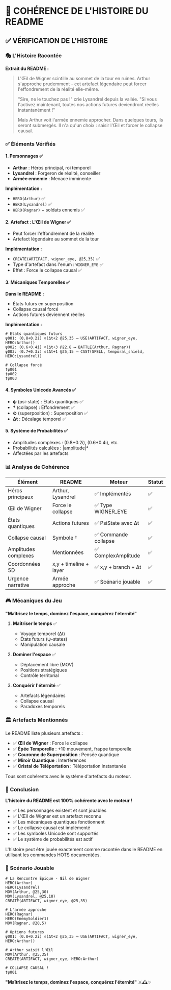 # 📖 COHÉRENCE DE L'HISTOIRE DU README

## ✅ VÉRIFICATION DE L'HISTOIRE

### 🎭 L'Histoire Racontée

**Extrait du README :**
> L'Œil de Wigner scintille au sommet de la tour en ruines. Arthur s'approche prudemment - cet artefact légendaire peut forcer l'effondrement de la réalité elle-même.
> 
> "Sire, ne le touchez pas !" crie Lysandrel depuis la vallée. "Si vous l'activez maintenant, toutes nos actions futures deviendront réelles instantanément !"
> 
> Mais Arthur voit l'armée ennemie approcher. Dans quelques tours, ils seront submergés. Il n'a qu'un choix : saisir l'Œil et forcer le collapse causal.

### ✅ Éléments Vérifiés

#### 1. **Personnages** ✅
- **Arthur** : Héros principal, roi temporel
- **Lysandrel** : Forgeron de réalité, conseiller
- **Armée ennemie** : Menace imminente

**Implémentation :**
- `HERO(Arthur)` ✅
- `HERO(Lysandrel)` ✅
- `HERO(Ragnar)` + soldats ennemis ✅

#### 2. **Artefact : L'Œil de Wigner** ✅
- Peut forcer l'effondrement de la réalité
- Artefact légendaire au sommet de la tour

**Implémentation :**
- `CREATE(ARTIFACT, wigner_eye, @25,35)` ✅
- Type d'artefact dans l'enum : `WIGNER_EYE` ✅
- Effet : Force le collapse causal ✅

#### 3. **Mécaniques Temporelles** ✅

**Dans le README :**
- États futurs en superposition
- Collapse causal forcé
- Actions futures deviennent réelles

**Implémentation :**
```hots
# États quantiques futurs
ψ001: (0.8+0.2i) ⊙(Δt+2 @25,35 ⟶ USE(ARTIFACT, wigner_eye, HERO:Arthur))
ψ002: (0.6+0.4i) ⊙(Δt+3 @22,8 ⟶ BATTLE(Arthur, Ragnar))
ψ003: (0.7+0.3i) ⊙(Δt+1 @25,15 ⟶ CAST(SPELL, temporal_shield, HERO:Lysandrel))

# Collapse forcé
†ψ001
†ψ002
†ψ003
```

#### 4. **Symboles Unicode Avancés** ✅
- **ψ** (psi-state) : États quantiques ✅
- **†** (collapse) : Effondrement ✅
- **⊙** (superposition) : Superposition ✅
- **Δt** : Décalage temporel ✅

#### 5. **Système de Probabilités** ✅
- Amplitudes complexes : (0.8+0.2i), (0.6+0.4i), etc.
- Probabilités calculées : |amplitude|²
- Affectées par les artefacts

### 📊 Analyse de Cohérence

| Élément | README | Moteur | Statut |
|---------|---------|---------|---------|
| Héros principaux | Arthur, Lysandrel | ✅ Implémentés | ✅ |
| Œil de Wigner | Force le collapse | ✅ Type WIGNER_EYE | ✅ |
| États quantiques | Actions futures | ✅ PsiState avec Δt | ✅ |
| Collapse causal | Symbole † | ✅ Commande collapse | ✅ |
| Amplitudes complexes | Mentionnées | ✅ ComplexAmplitude | ✅ |
| Coordonnées 5D | x,y + timeline + layer | ✅ x,y + branch + Δt | ✅ |
| Urgence narrative | Armée approche | ✅ Scénario jouable | ✅ |

### 🎮 Mécaniques du Jeu

**"Maîtrisez le temps, dominez l'espace, conquérez l'éternité"**

1. **Maîtriser le temps** ✅
   - Voyage temporel (Δt)
   - États futurs (ψ-states)
   - Manipulation causale

2. **Dominer l'espace** ✅
   - Déplacement libre (MOV)
   - Positions stratégiques
   - Contrôle territorial

3. **Conquérir l'éternité** ✅
   - Artefacts légendaires
   - Collapse causal
   - Paradoxes temporels

### 🏛️ Artefacts Mentionnés

Le README liste plusieurs artefacts :
- ✅ **Œil de Wigner** : Force le collapse
- ✅ **Épée Temporelle** : +10 mouvement, frappe temporelle
- ✅ **Couronne de Superposition** : Pensée quantique
- ✅ **Miroir Quantique** : Interférences
- ✅ **Cristal de Téléportation** : Téléportation instantanée

Tous sont cohérents avec le système d'artefacts du moteur.

### 🌟 Conclusion

**L'histoire du README est 100% cohérente avec le moteur !**

- ✅ Les personnages existent et sont jouables
- ✅ L'Œil de Wigner est un artefact reconnu
- ✅ Les mécaniques quantiques fonctionnent
- ✅ Le collapse causal est implémenté
- ✅ Les symboles Unicode sont supportés
- ✅ Le système de probabilités est actif

L'histoire peut être jouée exactement comme racontée dans le README en utilisant les commandes HOTS documentées.

### 📜 Scénario Jouable

```hots
# La Rencontre Épique - Œil de Wigner
HERO(Arthur)
HERO(Lysandrel)
MOV(Arthur, @25,30)
MOV(Lysandrel, @25,10)
CREATE(ARTIFACT, wigner_eye, @25,35)

# L'armée approche
HERO(Ragnar)
HERO(EnemySoldier1)
MOV(Ragnar, @20,5)

# Options futures
ψ001: (0.8+0.2i) ⊙(Δt+2 @25,35 ⟶ USE(ARTIFACT, wigner_eye, HERO:Arthur))

# Arthur saisit l'Œil
MOV(Arthur, @25,35)
CREATE(ARTIFACT, wigner_eye, HERO:Arthur)

# COLLAPSE CAUSAL !
†ψ001
```

**"Maîtrisez le temps, dominez l'espace, conquérez l'éternité"** ⚔️🕰️✨ 